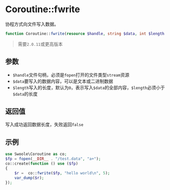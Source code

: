 # Coroutine::fwrite

协程方式向文件写入数据。


```php
function Coroutine::fwrite(resource $handle, string $data, int $length = 0);
```

> 需要`2.0.11`或更高版本

参数
----
* `$handle`文件句柄，必须是`fopen`打开的文件类型`stream`资源
* `$data`要写入的数据内容，可以是文本或二进制数据
* `$length`写入的长度，默认为`0`，表示写入`$data`的全部内容，`$length`必须小于`$data`的长度

返回值
----
写入成功返回数据长度，失败返回`false`

示例
---
```php
use Swoole\Coroutine as co;
$fp = fopen(__DIR__ . "/test.data", "a+");
co::create(function () use ($fp)
{
    $r =  co::fwrite($fp, "hello world\n", 5);
    var_dump($r);
});
```